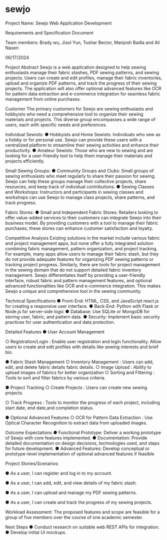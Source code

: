 # sewjo
Project Name: Sewjo Web Application Development

Requirements and Specification Document

Team members:  Brady wu,  Jisol Yun, Tushar Bector, Manjosh Badla and Ali Naseri



06/17/2024

Project Abstract
Sewjo is a web application designed to help sewing enthusiasts manage their fabric stashes,
PDF sewing patterns, and sewing projects. Users can create and edit profiles, manage their
fabric inventories, upload and organize PDF patterns, and track the progress of their sewing
projects. The application will also offer optional advanced features like OCR for pattern data
extraction and e-commerce integration for seamless fabric management from online purchases.

Customer
The primary customers for Sewjo are sewing enthusiasts and hobbyists who need a
comprehensive tool to organize their sewing materials and projects. This diverse group
encompasses a wide range of users, each with specific needs and preferences.

Individual Sewists:
● Hobbyists and Home Sewists: Individuals who sew as a hobby or for personal use.
Sewjo can provide these users with a centralized platform to streamline their sewing
activities and enhance their productivity.
● Amateur Sewists: Those who are new to sewing and are looking for a user-friendly tool
to help them manage their materials and projects efficiently.

Small Sewing Groups:
● Community Groups and Clubs: Small groups of sewing enthusiasts who meet regularly
to share their passion for sewing. Sewjo can help these groups manage their collective
projects, share resources, and keep track of individual contributions.
● Sewing Classes and Workshops: Instructors and participants in sewing classes and
workshops can use Sewjo to manage class projects, share patterns, and track progress.

Fabric Stores:
● Small and Independent Fabric Stores: Retailers looking to offer value-added services to
their customers can integrate Sewjo into their business model. By providing customers
with a tool to manage their fabric purchases, these stores can enhance customer
satisfaction and loyalty.

Competitive Analysis
Existing solutions in the market include various fabric and project management apps, but none
offer a fully integrated solution combining fabric management, pattern organization, and project
tracking. For example, many apps allow users to manage their fabric stash, but they do not
provide adequate features for organizing PDF sewing patterns or tracking project progress.
Similarly, there are tools for project management in the sewing domain that do not support
detailed fabric inventory management.
Sewjo differentiates itself by providing a user-friendly interface, robust fabric and pattern
management features, and optional advanced functionalities like OCR and e-commerce
integration. This makes Sewjo a unique and comprehensive tool in the sewing community.

Technical Specifications
● Front-End: HTML, CSS, and JavaScript react.js for creating a responsive user interface.
● Back-End: Python with Flask or Node.js for server-side logic
● Database: Use SQLite or MongoDB for storing user, fabric, and pattern data.
● Security: Implement basic security practices for user authentication and data protection.

Detailed Features
● User Account Management

○ Registration/Login : Enable user registration and login functionality. Allow users to create and edit profiles with details like sewing interests
and brief bio.

● Fabric Stash Management
○ Inventory Management : Users can add, edit, and delete fabric details fabric details.
○ Image Upload : Ability to upload images of fabrics for better organization
○ Sorting and Filtering : Tools to sort and filter fabrics by various criteria.
    
● Project Tracking
○ Create Projects : Users can create new sewing projects.
  
○ Track Progress : Tools to monitor the progress of each project, including start date, end
date,and completion status.

● Optional Advanced Features
○ OCR for Pattern Data Extraction : Use Optical Character Recognition to extract data from uploaded images.

Outcome Expectations
● Functional Prototype: Deliver a working prototype of Sewjo with core features
implemented.
● Documentation: Provide detailed documentation on design decisions, technologies
used, and steps for future development.
● Advanced Features: Develop conceptual or prototype-level implementation of optional
advanced features if feasible

Project Stories/Scenarios:

● As a user, I can register and log in to my account.

● As a user, I can add, edit, and view details of my fabric stash.

● As a user, I can upload and manage my PDF sewing patterns.

● As a user, I can create and track the progress of my sewing projects.

Workload Assessment:
The proposed features and scope are feasible for a group of five members over the course of
one academic semester.

Next Steps
● Conduct research on suitable web REST APIs for integration.
● Develop initial UI mockups.



